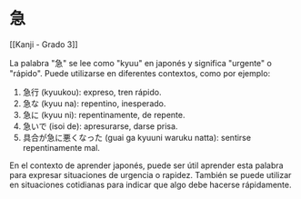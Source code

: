 # 急

[[Kanji - Grado 3]]

La palabra "急" se lee como "kyuu" en japonés y significa "urgente" o "rápido". Puede utilizarse en diferentes contextos, como por ejemplo:

1. 急行 (kyuukou): expreso, tren rápido.
2. 急な (kyuu na): repentino, inesperado.
3. 急に (kyuu ni): repentinamente, de repente.
4. 急いで (isoi de): apresurarse, darse prisa.
5. 具合が急に悪くなった (guai ga kyuuni waruku natta): sentirse repentinamente mal.

En el contexto de aprender japonés, puede ser útil aprender esta palabra para expresar situaciones de urgencia o rapidez. También se puede utilizar en situaciones cotidianas para indicar que algo debe hacerse rápidamente.
